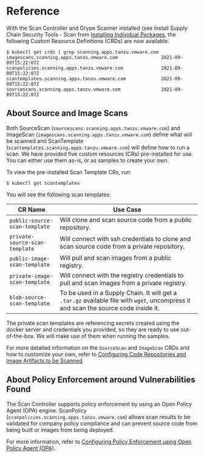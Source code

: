 # Reference

With the Scan Controller and Grype Scanner installed (see Install Supply Chain Security Tools - Scan
from [Installing Individual Packages](../install-components.html#install-scst-scan),
the following Custom Resource Definitions (CRDs) are now available.

```console
$ kubectl get crds | grep scanning.apps.tanzu.vmware.com
imagescans.scanning.apps.tanzu.vmware.com                2021-09-09T15:22:07Z
scanpolicies.scanning.apps.tanzu.vmware.com              2021-09-09T15:22:07Z
scantemplates.scanning.apps.tanzu.vmware.com             2021-09-09T15:22:07Z
sourcescans.scanning.apps.tanzu.vmware.com               2021-09-09T15:22:07Z
```

## About Source and Image Scans
Both SourceScan (`sourcescans.scanning.apps.tanzu.vmware.com`) and ImageScan (`imagescans.scanning.apps.tanzu.vmware.com`) define what will be scanned and ScanTemplate (`scantemplates.scanning.apps.tanzu.vmware.com`) will define how to run a scan. We have provided five custom resources (CRs) pre-installed for use. You can either use them as-is, or as samples to create your own.

To view the pre-installed Scan Template CRs, run:
```console
$ kubectl get scantemplates
```

You will see the following scan templates:

| CR Name | Use Case|
|---|---|
|`public-source-scan-template`|Will clone and scan source code from a public repository.|
|`private-source-scan-template`|Will connect with ssh credentials to clone and scan source code from a private repository.|
|`public-image-scan-template`|Will pull and scan images from a public registry.|
|`private-image-scan-template`|Will connect with the registry credentials to pull and scan images from a private registry.|
|`blob-source-scan-template`|To be used in a Supply Chain. It will get a `.tar.gz` available file with `wget`, uncompress it and scan the source code inside it.|

The private scan templates are referencing secrets created using the docker server and credentials you provided, so they are ready to use out-of-the-box. We will make use of them when running the samples.

For more detailed information on the `SourceScan` and `ImageScan` CRDs and how to customize your own, refer to [Configuring Code Repositories and Image Artifacts to be Scanned](scan-crs.md).

## About Policy Enforcement around Vulnerabilities Found
The Scan Controller supports policy enforcement by using an Open Policy Agent (OPA) engine. ScanPolicy (`scanpolicies.scanning.apps.tanzu.vmware.com`) allows scan results to be validated for company policy compliance and can prevent source code from being built or images from being deployed.

For more information, refer to [Configuring Policy Enforcement using Open Policy Agent (OPA)](policies.md).
